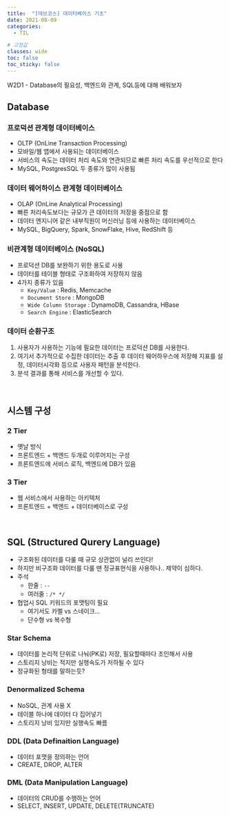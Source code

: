 ```yaml
---
title:  "[데브코스] 데이터베이스 기초"
date: 2021-08-09
categories: 
  - TIL

# 고정값
classes: wide
toc: false
toc_sticky: false
---
```


W2D1 - Database의 필요성, 백엔드와 관계, SQL등에 대해 배워보자

## Database

### 프로덕션 관계형 데이터베이스

- OLTP (OnLine Transaction Processing)
- 모바일/웹 앱에서 사용되는 데이터베이스
- 서비스의 속도는 데이터 처리 속도와 연관되므로 빠른 처리 속도를 우선적으로 한다
- MySQL, PostgresSQL 두 종류가 많이 사용됨

### 데이터 웨어하이스 관계형 데이터베이스

- OLAP (OnLine Analytical Processing)
- 빠른 처리속도보다는 규모가 큰 데이터의 저장을 중점으로 함
- 데이터 엔지니어 같은 내부직원이 머신러닝 등에 사용하는 데이터베이스
- MySQL, BigQuery, Spark, SnowFlake, Hive, RedShift 등

### 비관계형 데이터베이스 (NoSQL)

- 프로덕션 DB를 보완하기 위한 용도로 사용
- 데이터를 테이블 형태로 구조화하여 저장하지 않음
- 4가지 종류가 있음
  - `Key/Value` : Redis, Memcache
  - `Document Store` : MongoDB
  - `Wide Column Storage` : DynamoDB, Cassandra, HBase
  - `Search Engine` : ElasticSearch

### 데이터 순환구조

1. 사용자가 사용하는 기능에 필요한 데이터는 프로덕션 DB를 사용한다.
2. 여기서 추가적으로 수집한 데이터는 추출 후 데이터 웨어하우스에 저장해 지표를 설정, 데이터시각화 등으로 사용자 패턴을 분석한다.
3. 분석 결과를 통해 서비스를 개선할 수 있다.

<br>

## 시스템 구성

### 2 Tier

- 옛날 방식
- 프론트엔드 + 백엔드 두개로 이루어지는 구성
- 프론트엔드에 서비스 로직, 백엔드에 DB가 있음

### 3 Tier

- 웹 서비스에서 사용하는 아키텍처
- 프론트엔드 + 백엔드 + 데이터베이스로 구성

<br>

## SQL (Structured Qurery Language)

- 구조화된 데이터를 다룰 때 규모 상관없이 널리 쓰인다!
- 하지만 비구조화 데이터를 다룰 땐 정규표현식을 사용하나.. 제약이 심하다.
- 주석
  - 한줄 : `--`
  - 여러줄 : `/* */`
- 협업시 SQL 키워드의 포맷팅이 필요 
  - 여기서도 카멜 vs 스네이크...
  - 단수형 vs 복수형

### Star Schema

- 데이터를 논리적 단위로 나눠(PK로) 저장, 필요할때마다 조인해서 사용
- 스토리지 낭비는 적지만 실행속도가 저하될 수 있다
- 정규화된 형태를 말하는듯?

### Denormalized Schema

- NoSQL, 관계 사용 X
- 테이블 하나에 데이터 다 집어넣기
- 스토리지 낭비 있지만 실행속도 빠름

### DDL (Data Definaition Language)

- 데이터 포맷을 정의하는 언어
- CREATE, DROP, ALTER

### DML (Data Manipulation Language)

- 데이터의 CRUD를 수행하는 언어
- SELECT, INSERT, UPDATE, DELETE(TRUNCATE)